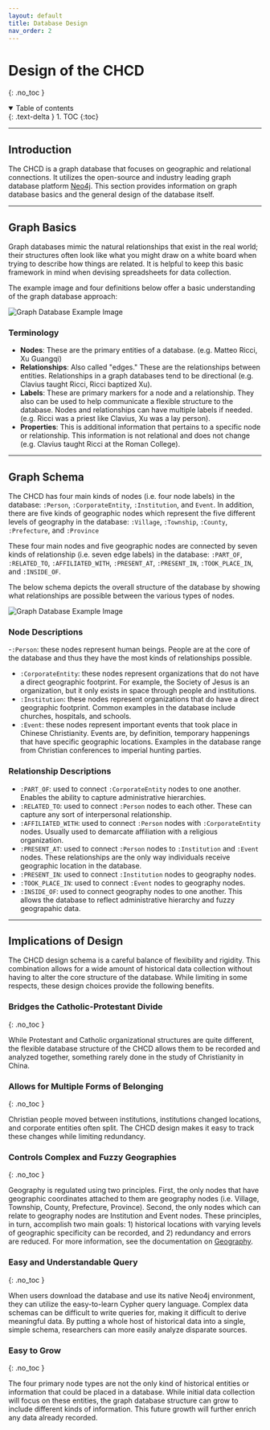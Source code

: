 ```yaml
---
layout: default
title: Database Design
nav_order: 2
---
```


# Design of the CHCD
{: .no_toc }

<details open markdown="block">
  <summary>
    Table of contents
  </summary>
  {: .text-delta }
1. TOC
{:toc}
</details>

---

## Introduction

The CHCD is a graph database that focuses on geographic and relational connections. It utilizes the open-source and industry leading graph database platform [Neo4j](https://neo4j.com/). This section provides information on graph database basics and the general design of the database itself.

---

## Graph Basics
Graph databases mimic the natural relationships that exist in the real world; their structures often look like what you might draw on a white board when trying to describe how things are related. It is helpful to keep this basic framework in mind when devising spreadsheets for data collection.

The example image and four definitions below offer a basic understanding of the graph database approach:

![Graph Database Example Image](https://raw.githubusercontent.com/chcdatabase/data-collection/gh-pages/assets/images/graph_example.jpg)

### Terminology

- **Nodes**: These are the primary entities of a database. (e.g. Matteo Ricci, Xu Guangqi)
- **Relationships**: Also called "edges." These are the relationships between entities. Relationships in a graph databases tend to be directional (e.g. Clavius taught Ricci, Ricci baptized Xu).
- **Labels**: These are primary markers for a node and a relationship. They also can be used to help communicate a flexible structure to the database. Nodes and relationships can have multiple labels if needed. (e.g. Ricci was a priest like Clavius, Xu was a lay person).
- **Properties**: This is additional information that pertains to a specific node or relationship. This information is not relational and does not change (e.g. Clavius taught Ricci at the Roman College).

---

## Graph Schema
The CHCD has four main kinds of nodes (i.e. four node labels) in the database: ```:Person```, ```:CorporateEntity```, ```:Institution```, and ```Event```. In addition, there are five kinds of geographic nodes which represent the five different levels of geography in the database: ```:Village```, ```:Township```, ```:County```, ```:Prefecture```, and ```:Province```

These four main nodes and five geographic nodes are connected by seven kinds of relationship (i.e. seven edge labels) in the database: ```:PART_OF```, ```:RELATED_TO```, ```:AFFILIATED_WITH```, ```:PRESENT_AT```, ```:PRESENT_IN```, ```:TOOK_PLACE_IN```, and ```:INSIDE_OF```.

The below schema depicts the overall structure of the database by showing what relationships are possible between the various types of nodes.

![Graph Database Example Image](https://raw.githubusercontent.com/chcdatabase/data-collection/gh-pages/assets/images/graph_example.jpg)

### Node Descriptions

-```:Person```: these nodes represent human beings. People are at the core of the database and thus they have the most kinds of relationships possible.
- ```:CorporateEntity```: these nodes represent organizations that do not have a direct geographic footprint. For example, the Society of Jesus is an organization, but it only exists in space through people and institutions.
- ```:Institution```: these nodes represent organizations that do have a direct geographic footprint.  Common examples in the database include churches, hospitals, and schools.
- ```:Event```: these nodes represent important events that took place in Chinese Christianity. Events are, by definition, temporary happenings that have specific geographic locations. Examples in the database range from Christian conferences to imperial hunting parties.

### Relationship Descriptions

- ```:PART_OF```: used to connect ```:CorporateEntity``` nodes to one another. Enables the ability to capture administrative hierarchies.
- ```:RELATED_TO```: used to connect ```:Person``` nodes to each other. These can capture any sort of interpersonal relationship.
- ```:AFFILIATED_WITH```: used to connect ```:Person``` nodes with ```:CorporateEntity``` nodes. Usually used to demarcate affiliation with a religious organization.
- ```:PRESENT_AT```: used to connect ```:Person``` nodes to ```:Institution``` and ```:Event``` nodes. These relationships are the only way individuals receive geographic location in the database.
- ```:PRESENT_IN```: used to connect ```:Institution``` nodes to geography nodes.
- ```:TOOK_PLACE_IN```: used to connect ```:Event``` nodes to geography nodes.
- ```:INSIDE_OF```: used to connect geography nodes to one another. This allows the database to reflect administrative hierarchy and fuzzy geograpahic data.

---

## Implications of Design
The CHCD design schema is a careful balance of flexibility and rigidity. This combination allows for a wide amount of historical data collection without having to alter the core structure of the database. While limiting in some respects, these design choices provide the following benefits.

### Bridges the Catholic-Protestant Divide
{: .no_toc }

While Protestant and Catholic organizational structures are quite different, the flexible database structure of the CHCD allows them to be recorded and analyzed together, something rarely done in the study of Christianity in China.

### Allows for Multiple Forms of Belonging
{: .no_toc }

Christian people moved between institutions, institutions changed locations, and corporate entities often split. The CHCD design makes it easy to track these changes while limiting redundancy.

### Controls Complex and Fuzzy Geographies
{: .no_toc }

Geography is regulated using two principles. First, the only nodes that have geographic coordinates attached to them are geography nodes (i.e. Village, Township, County, Prefecture, Province). Second, the only nodes which can relate to geography nodes are Institution and Event nodes. These principles, in turn, accomplish two main goals: 1) historical locations with varying levels of geographic specificity can be recorded, and 2) redundancy and errors are reduced. For more information, see the documentation on [Geography](/geography).

### Easy and Understandable Query
{: .no_toc }

When users download the database and use its native Neo4j environment, they can utilize the easy-to-learn Cypher query language. Complex data schemas can be difficult to write queries for, making it difficult to derive meaningful data. By putting a whole host of historical data into a single, simple schema, researchers can more easily analyze disparate sources.

### Easy to Grow
{: .no_toc }

The four primary node types are not the only kind of historical entities or information that could be placed in a database. While initial data collection will focus on these entities, the graph database structure can grow to include different kinds of information. This future growth will further enrich any data already recorded.
